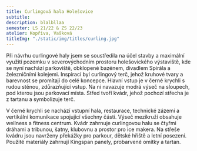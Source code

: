 ```yaml
---
title: Curlingová hala Holešovice
subtitle:
description: blalbllaa
semester: LS 21/22 & ZS 22/23
atelier: Kopřiva, Vašková
titleImg: "./static/img/titles/curling.jpg"
---
```


Při návrhu curlingové haly jsem se soustředila na účel stavby a maximální využití pozemku v severovýchodním prostoru holešovického výstaviště, kde se nyní nachází parkoviště, obklopené bazénem, divadlem Spirála a železničními kolejemi. Inspirací byl curlingový terč, jehož kruhové tvary a barevnost se promítají do celé koncepce. Hlavní vstup je v černé krychli s rudou stěnou, zdůrazňující vstup. Na ni navazuje modrá výseč na sloupech, pod kterou jsou parkovací místa. Střed tvoří kvádr, jehož pochozí střecha je z tartanu a symbolizuje terč.

V černé krychli se nachází vstupní hala, restaurace, technické zázemí a vertikální komunikace spojující všechny části. Výseč mezikruží obsahuje wellness a fitness centrum. Kvádr zahrnuje curlingovou halu se čtyřmi dráhami a tribunou, šatny, klubovnu a prostor pro ice makera. Na střeše kvádru jsou navrženy překážky pro parkour, dětské hřiště a letní posezení. Použité materiály zahrnují Kingspan panely, probarvené omítky a tartan.
